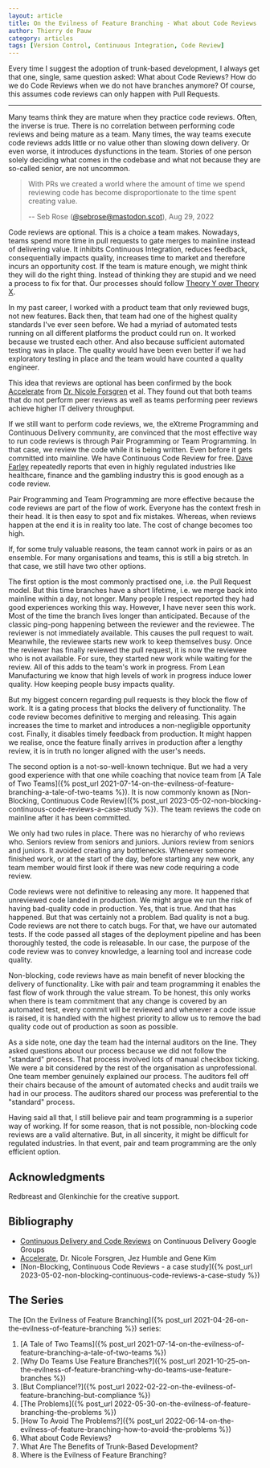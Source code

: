 ```yaml
---
layout: article
title: On the Evilness of Feature Branching - What about Code Reviews
author: Thierry de Pauw
category: articles
tags: [Version Control, Continuous Integration, Code Review]
---
```


Every time I suggest the adoption of trunk-based development, I always get that one, single, same question asked: What about Code Reviews? How do we do Code Reviews when we do not have branches anymore? Of course, this assumes code reviews can only happen with Pull Requests.

---

Many teams think they are mature when they practice code reviews. Often, the inverse is true. There is no correlation between performing code reviews and being mature as a team. Many times, the way teams execute code reviews adds little or no value other than slowing down delivery. Or even worse, it introduces dysfunctions in the team. Stories of one person solely deciding what comes in the codebase and what not because they are so-called senior, are not uncommon.

> With PRs we created a world where the amount of time we spend reviewing code has become disproportionate to the time spent creating value.
>
> -- Seb Rose ([@sebrose@mastodon.scot](https://mastodon.scot/@sebrose)), Aug 29, 2022

Code reviews are optional. This is a choice a team makes. Nowadays, teams spend more time in pull requests to gate merges to mainline instead of delivering value. It inhibits Continuous Integration, reduces feedback, consequentially impacts quality, increases time to market and therefore incurs an opportunity cost. If the team is mature enough, we might think they will do the right thing. Instead of thinking they are stupid and we need a process to fix for that. Our processes should follow [Theory Y over Theory X](https://en.wikipedia.org/wiki/Theory_X_and_Theory_Y).

In my past career, I worked with a product team that only reviewed bugs, not new features. Back then, that team had one of the highest quality standards I've ever seen before. We had a myriad of automated tests running on all different platforms the product could run on. It worked because we trusted each other. And also because sufficient automated testing was in place. The quality would have been even better if we had exploratory testing in place and the team would have counted a quality engineer.

This idea that reviews are optional has been confirmed by the book [Accelerate](https://www.goodreads.com/book/show/35747076-accelerate) from [Dr. Nicole Forsgren](https://www.linkedin.com/in/nicolefv/) et al. They found out that both teams that do not perform peer reviews as well as teams performing peer reviews achieve higher IT delivery throughput.

If we still want to perform code reviews, we, the eXtreme Programming and Continuous Delivery community, are convinced that the most effective way to run code reviews is through Pair Programming or Team Programming. In that case, we review the code while it is being written. Even before it gets committed into mainline. We have Continuous Code Review for free. [Dave Farley](https://www.linkedin.com/in/dave-farley-a67927/) repeatedly reports that even in highly regulated industries like healthcare, finance and the gambling industry this is good enough as a code review.

Pair Programming and Team Programming are more effective because the code reviews are part of the flow of work. Everyone has the context fresh in their head. It is then easy to spot and fix mistakes. Whereas, when reviews happen at the end it is in reality too late. The cost of change becomes too high.

If, for some truly valuable reasons, the team cannot work in pairs or as an ensemble. For many organisations and teams, this is still a big stretch. In that case, we still have two other options.

The first option is the most commonly practised one, i.e. the Pull Request model. But this time branches have a short lifetime, i.e. we merge back into mainline within a day, not longer. Many people I respect reported they had good experiences working this way. However, I have never seen this work. Most of the time the branch lives longer than anticipated. Because of the classic ping-pong happening between the reviewer and the reviewee. The reviewer is not immediately available. This causes the pull request to wait. Meanwhile, the reviewee starts new work to keep themselves busy. Once the reviewer has finally reviewed the pull request, it is now the reviewee who is not available. For sure, they started new work while waiting for the review. All of this adds to the team's work in progress. From Lean Manufacturing we know that high levels of work in progress induce lower quality. How keeping people busy impacts quality.

But my biggest concern regarding pull requests is they block the flow of work. It is a gating process that blocks the delivery of functionality. The code review becomes definitive to merging and releasing. This again increases the time to market and introduces a non-negligible opportunity cost. Finally, it disables timely feedback from production. It might happen we realise, once the feature finally arrives in production after a lengthy review, it is in truth no longer aligned with the user's needs.

The second option is a not-so-well-known technique. But we had a very good experience with that one while coaching that novice team from [A Tale of Two Teams]({% post_url 2021-07-14-on-the-evilness-of-feature-branching-a-tale-of-two-teams %}). It is now commonly known as [Non-Blocking, Continuous Code Review]({% post_url 2023-05-02-non-blocking-continuous-code-reviews-a-case-study %}). The team reviews the code on mainline after it has been committed.

We only had two rules in place. There was no hierarchy of who reviews who. Seniors review from seniors and juniors. Juniors review from seniors and juniors. It avoided creating any bottlenecks. Whenever someone finished work, or at the start of the day, before starting any new work, any team member would first look if there was new code requiring a code review.

Code reviews were not definitive to releasing any more. It happened that unreviewed code landed in production. We might argue we run the risk of having bad-quality code in production. Yes, that is true. And that has happened. But that was certainly not a problem. Bad quality is not a bug. Code reviews are not there to catch bugs. For that, we have our automated tests. If the code passed all stages of the deployment pipeline and has been thoroughly tested, the code is releasable. In our case, the purpose of the code review was to convey knowledge, a learning tool and increase code quality.

Non-blocking, code reviews have as main benefit of never blocking the delivery of functionality. Like with pair and team programming it enables the fast flow of work through the value stream. To be honest, this only works when there is team commitment that any change is covered by an automated test, every commit will be reviewed and whenever a code issue is raised, it is handled with the highest priority to allow us to remove the bad quality code out of production as soon as possible.

As a side note, one day the team had the internal auditors on the line. They asked questions about our process because we did not follow the "standard" process. That process involved lots of manual checkbox ticking. We were a bit considered by the rest of the organisation as unprofessional. One team member genuinely explained our process. The auditors fell off their chairs because of the amount of automated checks and audit trails we had in our process. The auditors shared our process was preferential to the "standard" process.

Having said all that, I still believe pair and team programming is a superior way of working. If for some reason, that is not possible, non-blocking code reviews are a valid alternative. But, in all sincerity, it might be difficult for regulated industries. In that event, pair and team programming are the only efficient option.

## Acknowledgments

Redbreast and Glenkinchie for the creative support.

## Bibliography

- [Continuous Delivery and Code Reviews](https://groups.google.com/g/continuousdelivery/c/LIJ1nva9Oas/m/jv5Tt01IfZYJ) on Continuous Delivery Google Groups
- [Accelerate](https://www.goodreads.com/book/show/35747076-accelerate), Dr. Nicole Forsgren, Jez Humble and Gene Kim
- [Non-Blocking, Continuous Code Reviews - a case study]({% post_url 2023-05-02-non-blocking-continuous-code-reviews-a-case-study %})

## The Series

The [On the Evilness of Feature Branching]({% post_url 2021-04-26-on-the-evilness-of-feature-branching %}) series:

1. [A Tale of Two Teams]({% post_url 2021-07-14-on-the-evilness-of-feature-branching-a-tale-of-two-teams %})
2. [Why Do Teams Use Feature Branches?]({% post_url 2021-10-25-on-the-evilness-of-feature-branching-why-do-teams-use-feature-branches %})
3. [But Compliance!?]({% post_url 2022-02-22-on-the-evilness-of-feature-branching-but-compliance %})
4. [The Problems]({% post_url 2022-05-30-on-the-evilness-of-feature-branching-the-problems %})
5. [How To Avoid The Problems?]({% post_url 2022-06-14-on-the-evilness-of-feature-branching-how-to-avoid-the-problems %})
6. What about Code Reviews?
7. What Are The Benefits of Trunk-Based Development?
8. Where is the Evilness of Feature Branching?

